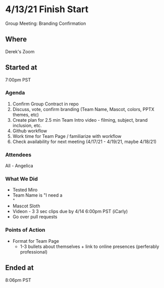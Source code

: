 # 4/13/21 Finish Start
Group Meeting: Branding Confirmation

## Where
Derek's Zoom

## Started at
7:00pm PST

### Agenda
1. Confirm Group Contract in repo
2. Discuss, vote, confirm branding (Team Name, Mascot, colors, PPTX themes, etc)
3. Create plan for 2.5 min Team Intro video - filming, subject, brand inclusion, etc.
4. Github workflow
5. Work time for Team Page / familiarize with workflow
6. Check availability for next meeting (4/17/21 - 4/19/21, maybe 4/18/21) 

### Attendees
All - Angelica

### What We Did
- Tested Miro
- Team Name is "I need a <br>"
- Mascot Sloth
- Videon - 3 3 sec clips due by 4/14 6:00pm PST (iCarly)
- Go over pull requests

### Points of Action
- Format for Team Page
  - 1-3 bullets about themselves + link to online presences (perferably professional)

## Ended at
8:06pm PST 